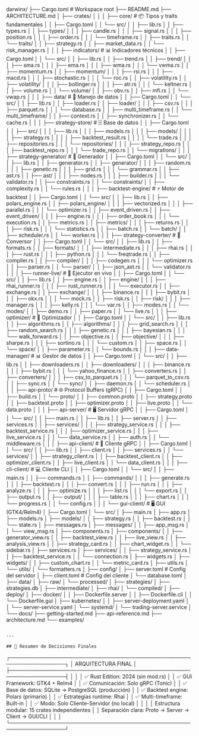 darwinx/
├── Cargo.toml                           # Workspace root
├── README.md
├── ARCHITECTURE.md
│
├── crates/
│   │
│   ├── core/                            # 📦 Tipos y traits fundamentales
│   │   ├── Cargo.toml
│   │   └── src/
│   │       ├── lib.rs
│   │       ├── types.rs
│   │       ├── types/
│   │       │   ├── candle.rs
│   │       │   ├── signal.rs
│   │       │   ├── position.rs
│   │       │   ├── order.rs
│   │       │   └── timeframe.rs
│   │       ├── traits.rs
│   │       └── traits/
│   │           ├── strategy.rs
│   │           ├── market_data.rs
│   │           └── risk_manager.rs
│   │
│   ├── indicators/                      # 📊 Indicadores técnicos
│   │   ├── Cargo.toml
│   │   └── src/
│   │       ├── lib.rs
│   │       ├── trend.rs
│   │       ├── trend/
│   │       │   ├── sma.rs
│   │       │   ├── ema.rs
│   │       │   ├── wma.rs
│   │       │   └── vwma.rs
│   │       ├── momentum.rs
│   │       ├── momentum/
│   │       │   ├── rsi.rs
│   │       │   ├── macd.rs
│   │       │   ├── stochastic.rs
│   │       │   └── roc.rs
│   │       ├── volatility.rs
│   │       ├── volatility/
│   │       │   ├── bollinger.rs
│   │       │   ├── atr.rs
│   │       │   └── keltner.rs
│   │       ├── volume.rs
│   │       └── volume/
│   │           ├── obv.rs
│   │           ├── mfi.rs
│   │           └── vwap.rs
│   │
│   ├── data/                            # 💾 Manejo de datos
│   │   ├── Cargo.toml
│   │   └── src/
│   │       ├── lib.rs
│   │       ├── loader.rs
│   │       ├── loader/
│   │       │   ├── csv.rs
│   │       │   ├── parquet.rs
│   │       │   └── database.rs
│   │       ├── multi_timeframe.rs
│   │       └── multi_timeframe/
│   │           ├── context.rs
│   │           ├── synchronizer.rs
│   │           └── cache.rs
│   │
│   ├── strategy-store/                  # 🗄️ Base de datos
│   │   ├── Cargo.toml
│   │   ├── src/
│   │   │   ├── lib.rs
│   │   │   ├── models.rs
│   │   │   ├── models/
│   │   │   │   ├── strategy.rs
│   │   │   │   ├── backtest_result.rs
│   │   │   │   └── trade.rs
│   │   │   ├── repositories.rs
│   │   │   └── repositories/
│   │   │       ├── strategy_repo.rs
│   │   │       ├── backtest_repo.rs
│   │   │       └── trade_repo.rs
│   │   └── migrations/
│   │
│   ├── strategy-generator/              # 🧬 Generador
│   │   ├── Cargo.toml
│   │   └── src/
│   │       ├── lib.rs
│   │       ├── generator.rs
│   │       ├── generator/
│   │       │   ├── random.rs
│   │       │   ├── genetic.rs
│   │       │   ├── grid.rs
│   │       │   └── grammar.rs
│   │       ├── ast.rs
│   │       ├── ast/
│   │       │   ├── nodes.rs
│   │       │   ├── builder.rs
│   │       │   └── validator.rs
│   │       ├── constraints.rs
│   │       └── constraints/
│   │           ├── complexity.rs
│   │           └── rules.rs
│   │
│   ├── backtest-engine/                 # ⚡ Motor de backtest
│   │   ├── Cargo.toml
│   │   └── src/
│   │       ├── lib.rs
│   │       ├── polars_engine.rs
│   │       ├── polars_engine/
│   │       │   ├── vectorized.rs
│   │       │   ├── parallel.rs
│   │       │   └── optimizer.rs
│   │       ├── event_driven.rs
│   │       ├── event_driven/
│   │       │   ├── engine.rs
│   │       │   ├── order_book.rs
│   │       │   └── execution.rs
│   │       ├── metrics.rs
│   │       ├── metrics/
│   │       │   ├── returns.rs
│   │       │   ├── risk.rs
│   │       │   └── statistics.rs
│   │       ├── batch.rs
│   │       └── batch/
│   │           ├── scheduler.rs
│   │           └── worker.rs
│   │
│   ├── strategy-converter/              # 🔄 Conversor
│   │   ├── Cargo.toml
│   │   └── src/
│   │       ├── lib.rs
│   │       ├── formats.rs
│   │       ├── formats/
│   │       │   ├── intermediate.rs
│   │       │   ├── rhai.rs
│   │       │   ├── rust.rs
│   │       │   ├── python.rs
│   │       │   └── freqtrade.rs
│   │       ├── compiler.rs
│   │       ├── compiler/
│   │       │   ├── codegen.rs
│   │       │   └── optimizer.rs
│   │       ├── parser.rs
│   │       └── parser/
│   │           ├── json_ast.rs
│   │           └── validator.rs
│   │
│   ├── runner-live/                     # 🔴 Ejecutor en vivo
│   │   ├── Cargo.toml
│   │   └── src/
│   │       ├── lib.rs
│   │       ├── engine.rs
│   │       ├── engine/
│   │       │   ├── rhai_runner.rs
│   │       │   ├── rust_runner.rs
│   │       │   └── executor.rs
│   │       ├── exchange.rs
│   │       ├── exchange/
│   │       │   ├── binance.rs
│   │       │   ├── bybit.rs
│   │       │   ├── okx.rs
│   │       │   └── mock.rs
│   │       ├── risk.rs
│   │       ├── risk/
│   │       │   ├── manager.rs
│   │       │   ├── kelly.rs
│   │       │   └── var.rs
│   │       ├── modes.rs
│   │       └── modes/
│   │           ├── demo.rs
│   │           ├── paper.rs
│   │           └── live.rs
│   │
│   ├── optimizer/                       # 🔧 Optimizador
│   │   ├── Cargo.toml
│   │   └── src/
│   │       ├── lib.rs
│   │       ├── algorithms.rs
│   │       ├── algorithms/
│   │       │   ├── grid_search.rs
│   │       │   ├── random_search.rs
│   │       │   ├── genetic.rs
│   │       │   ├── bayesian.rs
│   │       │   └── walk_forward.rs
│   │       ├── objective.rs
│   │       ├── objective/
│   │       │   ├── sharpe.rs
│   │       │   ├── sortino.rs
│   │       │   └── custom.rs
│   │       ├── space.rs
│   │       └── space/
│   │           ├── parameter.rs
│   │           └── bounds.rs
│   │
│   ├── data-manager/                    # 📊 Gestor de datos
│   │   ├── Cargo.toml
│   │   └── src/
│   │       ├── lib.rs
│   │       ├── downloaders.rs
│   │       ├── downloaders/
│   │       │   ├── binance.rs
│   │       │   ├── bybit.rs
│   │       │   └── yahoo_finance.rs
│   │       ├── converters.rs
│   │       ├── converters/
│   │       │   ├── csv_to_parquet.rs
│   │       │   └── parquet_to_csv.rs
│   │       ├── sync.rs
│   │       └── sync/
│   │           ├── daemon.rs
│   │           └── scheduler.rs
│   │
│   ├── api-proto/                       # 🌐 Protocol Buffers (gRPC)
│   │   ├── Cargo.toml
│   │   ├── build.rs
│   │   └── proto/
│   │       ├── common.proto
│   │       ├── strategy.proto
│   │       ├── backtest.proto
│   │       ├── optimizer.proto
│   │       ├── live.proto
│   │       └── data.proto
│   │
│   ├── api-server/                      # 🖥️ Servidor gRPC
│   │   ├── Cargo.toml
│   │   └── src/
│   │       ├── main.rs
│   │       ├── lib.rs
│   │       ├── server.rs
│   │       ├── services.rs
│   │       ├── services/
│   │       │   ├── strategy_service.rs
│   │       │   ├── backtest_service.rs
│   │       │   ├── optimizer_service.rs
│   │       │   ├── live_service.rs
│   │       │   └── data_service.rs
│   │       ├── auth.rs
│   │       └── middleware.rs
│   │
│   ├── api-client/                      # 🔌 Cliente gRPC
│   │   ├── Cargo.toml
│   │   └── src/
│   │       ├── lib.rs
│   │       ├── client.rs
│   │       ├── services.rs
│   │       └── services/
│   │           ├── strategy_client.rs
│   │           ├── backtest_client.rs
│   │           ├── optimizer_client.rs
│   │           ├── live_client.rs
│   │           └── data_client.rs
│   │
│   ├── cli-client/                      # 💻 Cliente CLI
│   │   ├── Cargo.toml
│   │   └── src/
│   │       ├── main.rs
│   │       ├── commands.rs
│   │       ├── commands/
│   │       │   ├── generate.rs
│   │       │   ├── backtest.rs
│   │       │   ├── convert.rs
│   │       │   ├── run.rs
│   │       │   ├── analyze.rs
│   │       │   ├── optimize.rs
│   │       │   ├── list.rs
│   │       │   └── export.rs
│   │       ├── output.rs
│   │       ├── output/
│   │       │   ├── table.rs
│   │       │   ├── chart.rs
│   │       │   └── progress.rs
│   │       └── config.rs
│   │
│   └── gui-client/                      # 🖥️ GUI (GTK4/Relm4)
│       ├── Cargo.toml
│       └── src/
│           ├── main.rs
│           ├── app.rs
│           ├── models.rs
│           ├── models/
│           │   ├── strategy.rs
│           │   ├── backtest.rs
│           │   └── state.rs
│           ├── messages.rs
│           ├── messages/
│           │   ├── app_msg.rs
│           │   └── view_msg.rs
│           ├── components.rs
│           ├── components/
│           │   ├── generator_view.rs
│           │   ├── backtest_view.rs
│           │   ├── live_view.rs
│           │   ├── analysis_view.rs
│           │   ├── strategy_card.rs
│           │   ├── chart_widget.rs
│           │   └── sidebar.rs
│           ├── services.rs
│           ├── services/
│           │   ├── strategy_service.rs
│           │   ├── backtest_service.rs
│           │   └── connection.rs
│           ├── widgets.rs
│           ├── widgets/
│           │   ├── custom_chart.rs
│           │   └── metric_card.rs
│           ├── utils.rs
│           └── utils/
│               └── formatters.rs
│
├── config/
│   ├── server.toml                      # Config del servidor
│   ├── client.toml                      # Config del cliente
│   └── database.toml
│
├── data/
│   ├── raw/
│   └── processed/
│
├── strategies/
│   ├── strategies.db
│   ├── intermediate/
│   ├── rhai/
│   └── compiled/
│
├── deploy/
│   ├── docker/
│   │   ├── Dockerfile.server
│   │   ├── Dockerfile.cli
│   │   └── Dockerfile.gui
│   ├── kubernetes/
│   │   ├── server-deployment.yaml
│   │   └── server-service.yaml
│   └── systemd/
│       └── trading-server.service
│
└── docs/
    ├── getting-started.md
    ├── api-reference.md
    ├── architecture.md
    └── examples/
```

---

## 🎯 Resumen de Decisiones Finales
```
┌─────────────────────────────────────────────────────────────────┐
│                    ARQUITECTURA FINAL                            │
├─────────────────────────────────────────────────────────────────┤
│                                                                  │
│ ✅ Rust Edition: 2024 (sin mod.rs)                              │
│ ✅ GUI Framework: GTK4 + Relm4                                   │
│ ✅ Comunicación: Solo gRPC (Tonic)                               │
│ ✅ Base de datos: SQLite → PostgreSQL (producción)              │
│ ✅ Backtest engine: Polars (primario)                            │
│ ✅ Estrategias runtime: Rhai                                     │
│ ✅ Multi-timeframe: Built-in                                     │
│ ✅ Modo: Solo Cliente-Servidor (no local)                        │
│                                                                  │
│ Estructura modular: 15 crates independientes                    │
│ Separación clara: Proto → Server → Client → GUI/CLI             │
│                                                                  │
└─────────────────────────────────────────────────────────────────┘